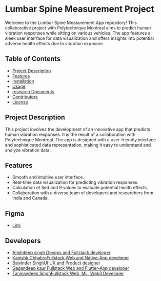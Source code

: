 # Lumbar Spine Measurement Project

Welcome to the Lumbar Spine Measurement App repository! This collaborative project with Polytechnique Montreal aims to predict human vibration responses while sitting on various vehicles. The app features a sleek user interface for data visualization and offers insights into potential adverse health effects due to vibration exposure.

## Table of Contents
- [Project Description ](#description)
- [Features](#features)
- [Installation](#installation)
- [Usage](#usage)
- [research Documents](https://drive.google.com/drive/folders/1423uLAkVAZQB-4HbIufF8WYldj-LKHAm?usp=sharing)
- [Contributors](#contributors)
- [License](#license)

## Project Description
This project involves the development of an innovative app that predicts human vibration responses. It is the result of a collaboration with Polytechnique Montreal. The app is designed with a user-friendly interface and sophisticated data representation, making it easy to understand and analyze vibration data. 

## Features
- Smooth and intuitive user interface.
- Real-time data visualization for predicting vibration responses.
- Calculation of Sed and R values to evaluate potential health effects.
- Collaboration with a diverse team of developers and researchers from India and Canada.

## Figma
- [Link](https://www.figma.com/file/PgCW6GmxQ0EcCbNzS0NivB/Data-Hub?type=design&node-id=164%3A5039&mode=design&t=m8CpQ1o961wPeYsG-1)

## Developers
- [Anshdeep singh Devops and Fullstack developer](https://github.com/anshd258)
- [Kanishk ChhabraFullstack Web and Native-App developer](https://github.com/mrkc2303)
- [Balvinder SinghUI UX and Product designer](https://github.com/dexterousb)
- [Gagandeep kaur Fullstack Web and Flutter-App developer](https://github.com/gagandeepkaur15)
- [Tanmaydeep SinghFullstack Web, ML, Web3 Developer](https://github.com/Tanmaydeep-Singh)

